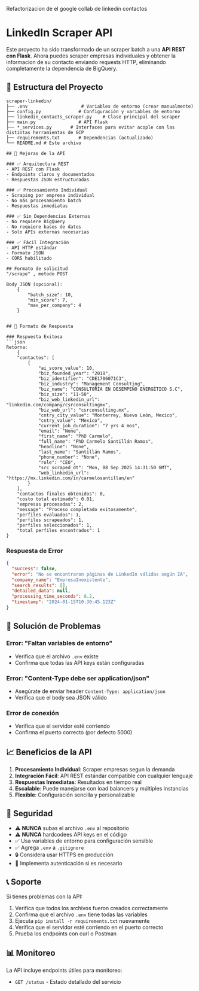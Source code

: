 Refactorizacion de el google collab de linkedin contactos
# LinkedIn Scraper API

Este proyecto ha sido transformado de un scraper batch a una **API REST con Flask**. Ahora puedes scraper empresas individuales y obtener la informacion de su contacto enviando requests HTTP, eliminando completamente la dependencia de BigQuery.

## 📁 Estructura del Proyecto

```
scraper-linkedin/
├── .env                    # Variables de entorno (crear manualmente)
├── config.py              # Configuración y variables de entorno
├── linkedin_contacts_scraper.py    # Clase principal del scraper
├── main.py                # API Flask
├── *_services.py       # Interfaces para evitar acople con las distintas herramientas de GCP
├── requirements.txt       # Dependencias (actualizado)
└── README.md # Este archivo

## 🎯 Mejoras de la API

### ✅ Arquitectura REST
- API REST con Flask
- Endpoints claros y documentados
- Respuestas JSON estructuradas

### ✅ Procesamiento Individual
- Scraping por empresa individual
- No más procesamiento batch
- Respuestas inmediatas

### ✅ Sin Dependencias Externas
- No requiere BigQuery
- No requiere bases de datos
- Solo APIs externas necesarias

### ✅ Fácil Integración
- API HTTP estándar
- Formato JSON
- CORS habilitado

## Formato de solicitud
"/scrape" , metodo POST

Body JSON (opcional):
    {
        "batch_size": 10,
        "min_score": 7,
        "max_per_company": 4
    }


## 📝 Formato de Respuesta

### Respuesta Exitosa
```json
Retorna:
    {
    "contactos": [
        {
            "ai_score_value": 10,
            "biz_founded_year": "2018",
            "biz_identifier": "CDE1706071C3",
            "biz_industry": "Management Consulting",
            "biz_name": "CONSULTORÍA EN DESEMPEÑO ENERGÉTICO S.C",
            "biz_size": "11-50",
            "biz_web_linkedin_url": "linkedin.com/company/csrconsultingmx",
            "biz_web_url": "csrconsulting.mx",
            "cntry_city_value": "Monterrey, Nuevo León, Mexico",
            "cntry_value": "Mexico",
            "current_job_duration": "7 yrs 4 mos",
            "email": "None",
            "first_name": "PhD Carmelo",
            "full_name": "PhD Carmelo Santillán Ramos",
            "headline": "None",
            "last_name": "Santillán Ramos",
            "phone_number": "None",
            "role": "CEO",
            "src_scraped_dt": "Mon, 08 Sep 2025 14:31:50 GMT",
            "web_linkedin_url": "https://mx.linkedin.com/in/carmelosantillan/en"
        }
    ],
    "contactos finales obtenidos": 0,
    "costo total estimado": 0.01,
    "empresas procesadas": 2,
    "message": "Proceso completado exitosamente",
    "perfiles evaluados": 1,
    "perfiles scrapeados": 1,
    "perfiles seleccionados": 1,
    "total perfiles encontrados": 1
}
```

### Respuesta de Error
```json
{
  "success": false,
  "error": "No se encontraron páginas de LinkedIn válidas según IA",
  "company_name": "EmpresaInexistente",
  "search_results": [],
  "detailed_data": null,
  "processing_time_seconds": 8.2,
  "timestamp": "2024-01-15T10:30:45.123Z"
}
```


## 🐛 Solución de Problemas

### Error: "Faltan variables de entorno"
- Verifica que el archivo `.env` existe
- Confirma que todas las API keys están configuradas

### Error: "Content-Type debe ser application/json"
- Asegúrate de enviar header `Content-Type: application/json`
- Verifica que el body sea JSON válido

### Error de conexión
- Verifica que el servidor esté corriendo
- Confirma el puerto correcto (por defecto 5000)

## 📈 Beneficios de la API

1. **Procesamiento Individual**: Scraper empresas segun la demanda
3. **Integración Fácil**: API REST estándar compatible con cualquier lenguaje
4. **Respuestas Inmediatas**: Resultados en tiempo real
5. **Escalable**: Puede manejarse con load balancers y múltiples instancias
6. **Flexible**: Configuración sencilla y personalizable

## 🔐 Seguridad

- ⚠️ **NUNCA** subas el archivo `.env` al repositorio
- ⚠️ **NUNCA** hardcodees API keys en el código
- ✅ Usa variables de entorno para configuración sensible
- ✅ Agrega `.env` a `.gitignore`
- 🔒 Considera usar HTTPS en producción
- 🚧 Implementa autenticación si es necesario

## 📞 Soporte

Si tienes problemas con la API:
1. Verifica que todos los archivos fueron creados correctamente
2. Confirma que el archivo `.env` tiene todas las variables
3. Ejecuta `pip install -r requirements.txt` nuevamente
4. Verifica que el servidor esté corriendo en el puerto correcto
5. Prueba los endpoints con curl o Postman

## 📊 Monitoreo

La API incluye endpoints útiles para monitoreo:
- `GET /status` - Estado detallado del servicio
